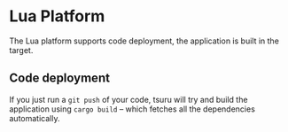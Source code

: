 # Lua Platform

The Lua platform supports code deployment, the application is built in the
target.


## Code deployment

If you just run a ``git push`` of your code, tsuru will try and build the
application using ``cargo build`` – which fetches all the dependencies
automatically.